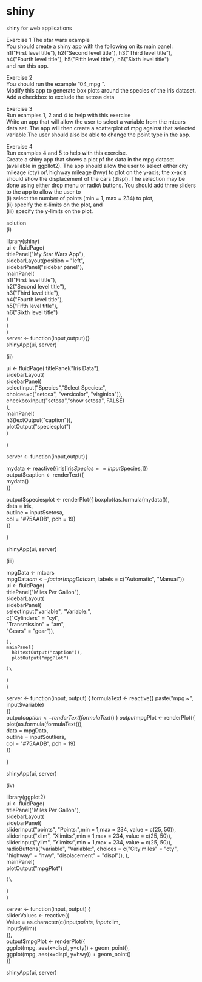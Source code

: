 # shiny
shiny for web applications

Exercise 1 The star wars example\
You should create a shiny app with the following on its main panel:\
h1("First level title"), h2("Second level title"), h3("Third level title"), h4("Fourth level title"), h5("Fifth level title"), h6("Sixth level title")\
and run this app.

Exercise 2\
You should run the example “04_mpg ”.\
Modify this app to generate box plots around the species of the iris dataset. Add a checkbox to exclude the setosa data

Exercise 3\
Run examples 1, 2 and 4 to help with this exercise\
Write an app that will allow the user to select a variable from the mtcars data set. The app will then create a scatterplot of mpg against that selected variable.The user should also be able to change the point type in the app.

Exercise 4\
Run examples 4 and 5 to help with this exercise.\
Create a shiny app that shows a plot pf the data in the mpg dataset (available in ggpllot2). The app should allow the user to select either city mileage (cty) or\ highway mileage (hwy) to plot on the y-axis; the x-axis should show the displacement of the cars (displ). The selection may be done using either drop menu or radio\ buttons. You should add three sliders to the app to allow the user to\
(i) select the number of points (min = 1, max = 234) to plot,\
(ii) specify the x-limits on the plot, and\
(iii) specify the y-limits on the plot.


solution\
(i)

library(shiny)\
ui <- fluidPage(\
  titlePanel("My Star Wars App"),\
  sidebarLayout(position = "left",\
                sidebarPanel("sidebar panel"),\
                mainPanel(\
                  h1("First level title"),\
                  h2("Second level title"),\
                  h3("Third level title"),\
                  h4("Fourth level title"),\
                  h5("Fifth level title"),\
                  h6("Sixth level title")\
                )\
  )\
)\
server <- function(input,output){}\
shinyApp(ui, server)


(ii)

ui <- fluidPage(
  titlePanel("Iris Data"),\
  sidebarLayout(\
    sidebarPanel(\
      selectInput("Species","Select Species:",\
                  choices=c("setosa", "versicolor", "virginica")),\
      checkboxInput("setosa","show setosa", FALSE)\
    ),\
    mainPanel(\
      h3(textOutput("caption")),\
      plotOutput("speciesplot")\
    )
  
)

server <- function(input,output){
  
  mydata <- reactive({iris[iris$Species == input$Species,]})\
  output$caption <- renderText({\
    mydata()\
  })
  
  output$speciesplot <- renderPlot({
    boxplot(as.formula(mydata()),\
            data = iris,\
            outline = input$setosa,\
            col = "#75AADB", pch = 19)\
  })
  
}

shinyApp(ui, server) 


(iii)

mpgData <- mtcars\
mpgData$am <- factor(mpgData$am, labels = c("Automatic", "Manual"))\
ui <- fluidPage(\
  titlePanel("Miles Per Gallon"),\
  sidebarLayout(\
    sidebarPanel(\
      selectInput("variable", "Variable:",\
                  c("Cylinders" = "cyl",\
                    "Transmission" = "am",\
                    "Gears" = "gear")),
      
    ),
    mainPanel(
      h3(textOutput("caption")),
      plotOutput("mpgPlot")
      
    )\
  )\
)

server <- function(input, output) {
  formulaText <- reactive({
    paste("mpg ~", input$variable)\
  })\
  output$caption <- renderText({
    formulaText()\
  })\
  output$mpgPlot <- renderPlot({
    plot(as.formula(formulaText()),\
            data = mpgData,\
            outline = input$outliers,\
            col = "#75AADB", pch = 19)\
  })
  
}


shinyApp(ui, server)


(iv)

library(ggplot2)\
ui <- fluidPage(\
  titlePanel("Miles Per Gallon"),\
  sidebarLayout(\
    sidebarPanel(\
      sliderInput("points", "Points:",min = 1,max = 234, value = c(25, 50)),\
      sliderInput("xlim", "Xlimits:",min = 1,max = 234, value = c(25, 50)),\
      sliderInput("ylim", "Ylimits:",min = 1,max = 234, value = c(25, 50)),\
      radioButtons("variable", "Variable:",
                   choices = c("City miles" = "cty",
                               "highway" = "hwy",
                               "displacement" = "displ")),
    ),\
    mainPanel(\
      plotOutput("mpgPlot")
      
    )\
  )\
)

server <- function(input, output) {\
  sliderValues <- reactive({\
    Value = as.character(c(input$points,\
                           input$xlim,\
                           input$ylim))\
  }),\
  output$mpgPlot <- renderPlot({\
    ggplot(mpg, aes(x=displ, y=cty)) + geom_point(),\
    ggplot(mpg, aes(x=displ, y=hwy)) + geom_point()\
  })
  
shinyApp(ui, server)  

